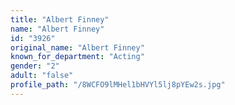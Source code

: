 ```yaml
---
title: "Albert Finney"
name: "Albert Finney"
id: "3926"
original_name: "Albert Finney"
known_for_department: "Acting"
gender: "2"
adult: "false"
profile_path: "/8WCFO9lMHel1bHVYl5lj8pYEw2s.jpg"
---
```

